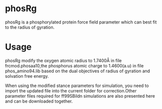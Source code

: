# phosRg
phosRg is a phosphorylated protein force field parameter which can best fit to the radius of gyration.
# Usage
phosRg modify the oxygen atomic radius to 1.7400Å in file frcmod.phosaa10,the phosphorus atomic charge to 1.4600(a.u) in file phos_amino94.lib based on the dual objectives of radius of gyration and solvation free energy.

When using the modified stance parameters for simulation, you need to import the updated file into the current folder for correction.Other parameter files required for ff99SBildn simulations are also presented here and can be downloaded together.
